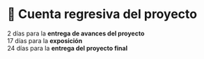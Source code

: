 # 📅 Cuenta regresiva del proyecto

2 días para la **entrega de avances del proyecto**  
17 días para la **exposición**  
24 días para la **entrega del proyecto final**  
